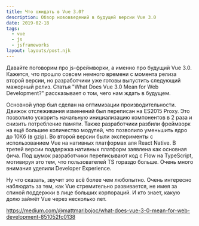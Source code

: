 ```yaml
---
title: Что ожидать в Vue 3.0?
description: Обзор нововведений в будущей версии Vue 3.0
date: 2019-02-18
tags:
  - vue
  - js
  - jsframeworks
layout: layouts/post.njk
---
```

Давайте поговорим про js-фреймворки, а именно про будущий Vue 3.0. Кажется, что прошло совсем немного времени с момента релиза второй версии, но разработчики уже готовы выпустить следующий мажорный релиз. Статья "What Does Vue 3.0 Mean for Web Development?" рассказывает о том, чего нам ждать в будущем.

Основной упор был сделан на оптимизации производительности. Движок отслеживания изменений был переписан на ES2015 Proxy. Это позволило ускорить начальную инициализацию компонентов в 2 раза и снизить потребление памяти. Также разработчики разбили фреймворк на ещё большее количество модулей, что позволило уменьшить ядро до 10Кб (в gzip). Во второй версии были эксперименты с использованием Vue на нативных платформах аля React Native. В третей версии поддержка нативных платформ заявлена как основная фича. Под шумок разработчики переписывают код с Flow на TypeScript, мотивируя это тем, что пользователей TS гораздо больше. Очень много внимания уделили Developer Experience.

Ну что сказать, звучит это всё более чем любопытно. Очень интересно наблюдать за тем, как Vue стремительно развивается, не имея за спиной поддержки в лице больших корпораций. И кто знает, какую долю займёт Vue через несколько лет.

https://medium.com/@mattmaribojoc/what-does-vue-3-0-mean-for-web-development-851052fc0138 
